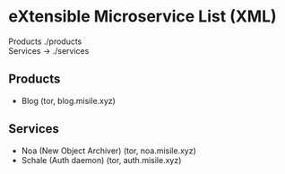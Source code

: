 # eXtensible Microservice List (XML)

Products ./products\
Services -> ./services

## Products

- Blog (tor, blog.misile.xyz)

## Services

- Noa (New Object Archiver) (tor, noa.misile.xyz)
- Schale (Auth daemon) (tor, auth.misile.xyz)

